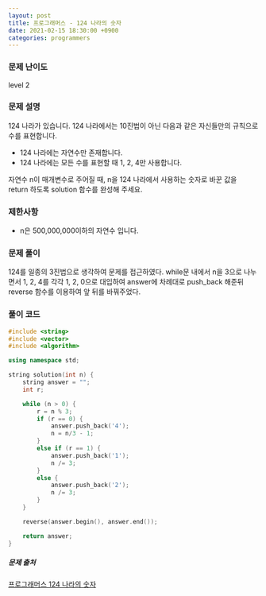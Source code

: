 ```yaml
---
layout: post
title: 프로그래머스 - 124 나라의 숫자
date: 2021-02-15 18:30:00 +0900
categories: programmers
---
```


### 문제 난이도
level 2

### 문제 설명
124 나라가 있습니다. 124 나라에서는 10진법이 아닌 다음과 같은 자신들만의 규칙으로 수를 표현합니다.
- 124 나라에는 자연수만 존재합니다.
- 124 나라에는 모든 수를 표현할 때 1, 2, 4만 사용합니다.

자연수 n이 매개변수로 주어질 때, n을 124 나라에서 사용하는 숫자로 바꾼 값을 return 하도록 solution 함수를 완성해 주세요.  

### 제한사항
- n은 500,000,000이하의 자연수 입니다.

### 문제 풀이
124를 일종의 3진법으로 생각하여 문제를 접근하였다. while문 내에서 n을 3으로 나누면서 1, 2, 4를 각각 1, 2, 0으로 대입하여 answer에 차례대로 push_back 해준뒤 reverse 함수를 이용하여 앞 뒤를 바꿔주었다.

### 풀이 코드
```c++
#include <string>
#include <vector>
#include <algorithm>

using namespace std;

string solution(int n) {
    string answer = "";
    int r;

    while (n > 0) {
        r = n % 3;
        if (r == 0) {
            answer.push_back('4');
            n = n/3 - 1;
        }
        else if (r == 1) {
            answer.push_back('1');
            n /= 3;
        }
        else {
            answer.push_back('2');
            n /= 3;
        }
    }

    reverse(answer.begin(), answer.end());

    return answer;
}
```

##### 문제 출처
[프로그래머스 124 나라의 숫자](https://programmers.co.kr/learn/courses/30/lessons/12899)